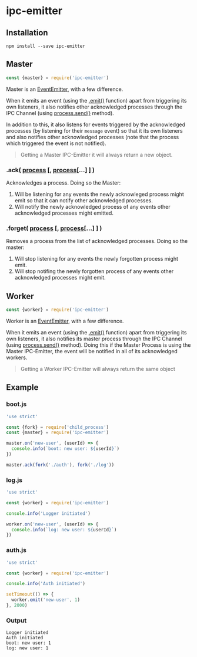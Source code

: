 # ipc-emitter
## Installation

    npm install --save ipc-emitter

## Master

```javascript
const {master} = require('ipc-emitter')
```

Master is an [EventEmitter](), with a few difference.

When it emits an event (using the [.emit()]() function) apart from triggering its own listeners, it also notifies other acknowledged processes through the IPC Channel (using [process.send()]() method).

In addition to this, it also listens for events triggered by the acknowledged processes (by listening for their `message` event) so that it its own listeners and also notifies other acknowledged processes (note that the process which triggered the event is not notified).

> Getting a Master IPC-Emitter it will always return a new object.

### .ack( [process]() [, [process]()[...] ] )
Acknowledges a process. Doing so the Master:

1. Will be listening for any events the newly acknowleged process might emit so that it can notify other acknowledged processes.
2. Will notify the newly acknowledged process of any events other acknowledged processes might emitted.


### .forget( [process]() [, [process]()[...] ] )
Removes a process from the list of acknowledged processes. Doing so the master:

1. Will stop listening for any events the newly forgotten process might emit.
2. Will stop notifing the newly forgotten process of any events other acknowledged processes might emit.

## Worker

```javascript
const {worker} = require('ipc-emitter')
```

Worker is an [EventEmitter](), with a few difference.

When it emits an event (using the [.emit()]() function) apart from triggering its own listeners, it also notifies its master process through the IPC Channel (using [process.send()]() method). Doing this if the Master Process is using the Master IPC-Emitter, the event will be notified in all of its acknowledged workers.

> Getting a Worker IPC-Emitter will always return the same object

## Example
### boot.js

``` javascript
'use strict'

const {fork} = require('child_process')
const {master} = require('ipc-emitter')

master.on('new-user', (userId) => {
  console.info(`boot: new user: ${userId}`)
})

master.ack(fork('./auth'), fork('./log'))
```

### log.js

```javascript
'use strict'

const {worker} = require('ipc-emitter')

console.info('Logger initiated')

worker.on('new-user', (userId) => {
  console.info(`log: new user: ${userId}`)
})
```

### auth.js

```javascript
'use strict'

const {worker} = require('ipc-emitter')

console.info('Auth initiated')

setTimeout(() => {
  worker.emit('new-user', 1)
}, 2000)
```

### Output
```
Logger initiated
Auth initiated
boot: new user: 1
log: new user: 1
```